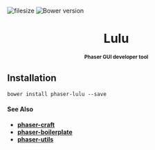 ![filesize](https://badge-size.herokuapp.com/webcaetano/lulu/master/build/gui.min.js.svg?style=flat-square)
![Bower version](https://img.shields.io/bower/v/phaser-lulu.svg?style=flat-square)

<h1 align="center"> Lulu </h1>

<p align="center">
	<strong>
		<sub>
		Phaser GUI developer tool
		</sub>
	</strong>
</p>


## Installation

```
bower install phaser-lulu --save
```

#### See Also
- [**phaser-craft**](https://github.com/webcaetano/craft)
- [**phaser-boilerplate**](https://github.com/webcaetano/phaser-boilerplate)
- [**phaser-utils**](https://github.com/webcaetano/phaser-utils)
